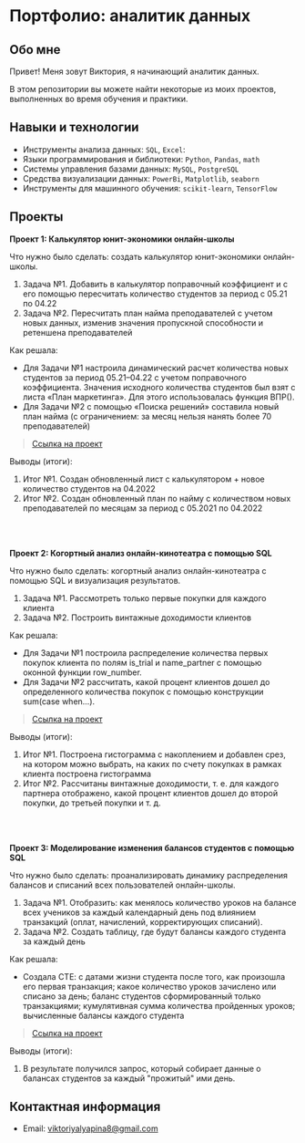 # Портфолио: аналитик данных

## Обо мне 

Привет! Меня зовут Виктория, я начинающий аналитик данных. 

В этом репозитории вы можете найти некоторые из моих проектов, выполненных во время обучения и практики.
<br>

## Навыки и технологии
- Инструменты анализа данных: ``SQL``, ``Excel``: 
- Языки программирования и библиотеки: ``Python``, ``Pandas``, ``math`` 
- Системы управления базами данных: ``MySQL``, ``PostgreSQL``
- Средства визуализации данных: ``PowerBi``, ``Matplotlib``, ``seaborn``
- Инструменты для машинного обучения: ``scikit-learn``, ``TensorFlow``



## Проекты
<p> <strong>Проект 1: Калькулятор юнит-экономики онлайн-школы</strong></p> 
<p>Что нужно было сделать: создать калькулятор юнит-экономики онлайн-школы. <p>
<ol>
  <li>Задача №1. Добавить в калькулятор поправочный коэффициент и с его помощью пересчитать количество студентов за период с 05.21 по 04.22</li>
  <li>Задача №2. Пересчитать план найма преподавателей с учетом новых данных, изменив значения пропускной способности и ретеншена преподавателей</li>
</ol>

<p>Как решала:<p>
<ul>
 <li>Для Задачи №1 настроила динамический расчет количества новых студентов за период 05.21–04.22 с учетом поправочного коэффициента.
   Значения исходного количества студентов был взят с листа «План маркетинга». Для этого использовалась функция ВПР().</li>
  <li>Для Задачи №2 с помощью «Поиска решений» составила новый план найма (с ограничением: за месяц нельзя нанять более 70 преподавателей)</li> 
</ul>

> <a href="Проект №1.xlsx">Ссылка на проект</a>
 

<p>Выводы (итоги):<p>
<ol>
  <li>Итог №1. Создан обновленный лист с калькулятором + новое количество студентов на 04.2022</li>
  <li>Итог №2. Создан обновленный план по найму с количеством новых преподавателей по месяцам за период с 05.2021 по 04.2022</li>
</ol>
<br> 
<br> 
<p> <strong> Проект 2: Когортный анализ онлайн-кинотеатра с помощью SQL</strong></p>
<p>Что нужно было сделать: когортный анализ онлайн-кинотеатра с помощью SQL и визуализация результатов.<p>
<ol>
  <li>Задача №1. Рассмотреть только первые покупки для каждого клиента</li>
  <li>Задача №2. Построить винтажные доходимости клиентов </li>
</ol>

<p>Как решала:<p>
<ul>
 <li>Для Задачи №1 построила распределение количества первых покупок клиента по полям is_trial и name_partner с помощью оконной функции row_number.</li>
  <li>Для Задачи №2  рассчитать, какой процент клиентов дошел до определенного количества покупок с помощью конструкции sum(case when…).</li> 
</ul>
  
> <a href="Проект №2.zip">Ссылка на проект</a>

  <p>Выводы (итоги):<p>
<ol>
  <li>Итог №1. Построена гистограмма с накоплением и добавлен срез, на котором можно выбрать, на каких по счету покупках в рамках клиента построена гистограмма</li>
  <li>Итог №2. Рассчитаны винтажные доходимости, т. е. для каждого партнера отображено, какой процент клиентов дошел до второй покупки, до третьей покупки и т. д.</li>
</ol>
<br> 
<br> 
<p><strong>Проект 3: Моделирование изменения балансов студентов с помощью SQL</strong></p> 
<p>Что нужно было сделать: проанализировать динамику распределения балансов и списаний всех пользователей онлайн-школы.<p>
<ol>
  <li>Задача №1. Отобразить: как менялось количество уроков на балансе всех учеников за каждый календарный день под влиянием транзакций (оплат, начислений, корректирующих списаний). </li>
  <li>Задача №2. Создать таблицу, где будут балансы каждого студента за каждый день </li>
</ol>

<p>Как решала:<p>
<ul>
 <li>Создала СТЕ: с датами жизни студента после того, как произошла его первая транзакция; какое количество уроков зачислено или списано за день; баланс студентов сформированный только транзакциями; кумулятивная сумма количества пройденных уроков; вычисленные балансы каждого студента</li> 
</ul>
  
> <a href="Проект №3.zip">Ссылка на проект</a>

  <p>Выводы (итоги):<p>
<ol>
  <li> В результате получился запрос, который собирает данные о балансах студентов за каждый "прожитый" ими день.</li>
</ol>

## Контактная информация
- Email: viktoriyalyapina8@gmail.com
